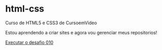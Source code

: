 # html-css
 Curso de HTML5 e CSS3 de CursoemVideo

Estou aprendendo a criar sites e agora vou gerenciar meus repositorios!

<a href="https://petrusvini.github.io/html-css/desafios/desafio010/index.html">Executar o desafio 010</a>